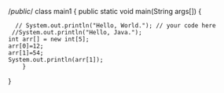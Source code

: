 /*public*/ class main1 {
    public static void main(String args[]) {
     
      // System.out.println("Hello, World."); // your code here
     //System.out.println("Hello, Java.");
    int arr[] = new int[5];
    arr[0]=12;
    arr[1]=54;
    System.out.println(arr[1]);
        }

}
